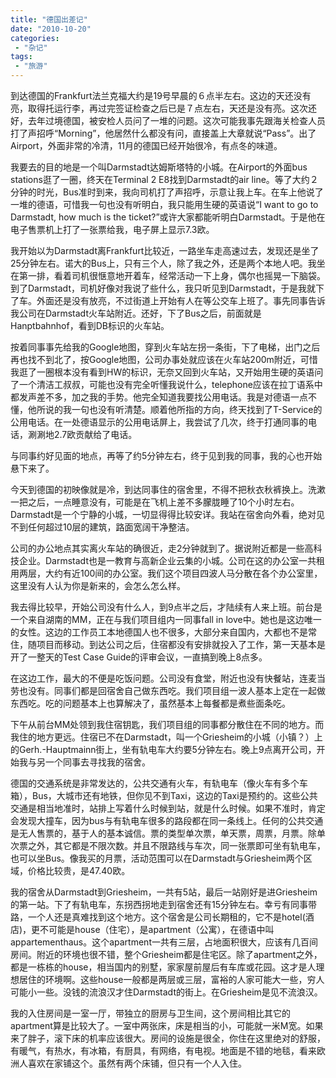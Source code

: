 ```yaml
---
title: "德国出差记"
date: "2010-10-20"
categories:
 - "杂记"
tags:
 - "旅游" 
---
```


到达德国的Frankfurt法兰克福大约是19号早晨的６点半左右。这边的天还没有亮，取得托运行李，再过完签证检查之后已是７点左右，天还是没有亮。这次还好，去年过境德国，被安检人员问了一堆的问题。这次可能我事先跟海关检查人员打了声招呼“Morning”，他居然什么都没有问，直接盖上大章就说“Pass”。出了Airport，外面非常的冷清，11月的德国已经开始很冷，有点冬的味道。

我要去的目的地是一个叫Darmstadt达姆斯塔特的小城。在Airport的外面bus stations逛了一圈，终天在Terminal 2 E8找到Darmstadt的air line。等了大约２分钟的时光，Bus准时到来，我向司机打了声招呼，示意让我上车。在车上他说了一堆的德语，可惜我一句也没有听明白，我只能用生硬的英语说“I want to go to Darmstadt, how much is the ticket?”或许大家都能听明白Darmstadt。于是他在电子售票机上打了一张票给我，电子屏上显示7.3欧。
<!--more-->

我开始以为Darmstadt离Frankfurt比较近，一路坐车走高速过去，发现还是坐了25分钟左右。诺大的Bus上，只有三个人，除了我之外，还是两个本地人吧。我坐在第一排，看着司机很惬意地开着车，经常活动一下上身，偶尔也摇晃一下脑袋。到了Darmstadt，司机好像对我说了些什么，我只听见到Darmstadt，于是我就下了车。外面还是没有放亮，不过街道上开始有人在等公交车上班了。事先同事告诉我公司在Darmstadt火车站附近。还好，下了Bus之后，前面就是Hanptbahnhof，看到DB标识的火车站。

按着同事事先给我的Google地图，穿到火车站左拐一条街，下了电梯，出门之后再也找不到北了，按Google地图，公司办事处就应该在火车站200m附近，可惜我逛了一圈根本没有看到HW的标识，无奈又回到火车站，又开始用生硬的英语问了一个清洁工叔叔，可能也没有完全听懂我说什么，telephone应该在拉丁语系中都发声差不多，加之我的手势。他完全知道我要找公用电话。我是对德语一点不懂，他所说的我一句也没有听清楚。顺着他所指的方向，终天找到了T-Service的公用电话。在一处德语显示的公用电话屏上，我尝试了几次，终于打通同事的电话，涮涮地2.7欧贡献给了电话。

与同事约好见面的地点，再等了约5分钟左右，终于见到我的同事，我的心也开始悬下来了。

今天到德国的初映像就是冷，到达同事住的宿舍里，不得不把秋衣秋裤换上。洗漱一把之后，一点睡意没有，可能是在飞机上差不多朦胧睡了10个小时左右。Darmstadt是一个宁静的小城，一切显得得比较安详。我站在宿舍向外看，绝对见不到任何超过10层的建筑，路面宽阔干净整洁。

公司的办公地点其实离火车站的确很近，走2分钟就到了。据说附近都是一些高科技企业。Darmstadt也是一教育与高新企业云集的小城。公司在这的办公室一共租用两层，大约有近100间的办公室。我们这个项目四波人马分散在各个办公室里，这里没有人认为你是新来的，会怎么怎么样。

我去得比较早，开始公司没有什么人，到9点半之后，才陆续有人来上班。前台是一个来自湖南的MM，正在与我们项目组内一同事fall in love中。她也是这边唯一的女性。这边的工作员工本地德国人也不很多，大部分来自国内，大都也不是常住，随项目而移动。到达公司之后，住宿都没有安排就投入了工作，第一天基本是开了一整天的Test Case Guide的评审会议，一直搞到晚上8点多。

在这边工作，最大的不便是吃饭问题。公司没有食堂，附近也没有快餐站，连麦当劳也没有。同事们都是回宿舍自己做东西吃。我们项目组一波人基本上定在一起做东西吃。吃的问题基本上也算解决了，虽然基本上每餐都是煮些面条吃。

下午从前台MM处领到我住宿钥匙，我们项目组的同事都分散住在不同的地方。而我住的地方更远。住宿已不在Darmstadt，叫一个Griesheim的小城（小镇？）上的Gerh.-Hauptmainn街上，坐有轨电车大约要5分钟左右。晚上9点离开公司，开始我与另一个同事去寻找我的宿舍。

德国的交通系统是非常发达的，公共交通有火车，有轨电车（像火车有多个车箱），Bus，大城市还有地铁，但你见不到Taxi，这边的Taxi是预约的。这些公共交通是相当地准时，站排上写着什么时候到站，就是什么时候。如果不准时，肯定会发现大撞车，因为bus与有轨电车很多的路段都在同一条线上。任何的公共交通是无人售票的，基于人的基本诚信。票的类型单次票，单天票，周票，月票。除单次票之外，其它都是不限次数。并且不限路线与车次，同一张票即可坐有轨电车，也可以坐Bus。像我买的月票，活动范围可以在Darmstadt与Griesheim两个区域，价格比较贵，是47.40欧。

我的宿舍从Darmstadt到Griesheim，一共有5站，最后一站刚好是进Griesheim的第一站。下了有轨电车，东拐西拐地走到宿舍还有15分钟左右。幸亏有同事带路，一个人还是真难找到这个地方。这个宿舍是公司长期租的，它不是hotel(酒店)，更不可能是house（住宅），是apartment（公寓），在德语中叫appartementhaus。这个apartment一共有三层，占地面积很大，应该有几百间房间。附近的环境也很不错，整个Griesheim都是住宅区。除了apartment之外，都是一栋栋的house，相当国内的别墅，家家屋前屋后有车库或花园。这才是人理想居住的环境啊。这些house一般都是两层或三层，富裕的人家可能大一些，穷人可能小一些。没钱的流浪汉才住Darmstadt的街上。在Griesheim是见不流浪汉。

我的入住房间是一室一厅，带独立的厨房与卫生间，这个房间相比其它的apartment算是比较大了。一室中两张床，床是相当的小，可能就一米M宽。如果来了胖子，滚下床的机率应该很大。房间的设施是很全，你住在这里绝对的舒服，有暖气，有热水，有冰箱，有厨具，有网络，有电视。地面是不错的地毯，看来欧洲人喜欢在家铺这个。虽然有两个床铺，但只有一个人入住。
